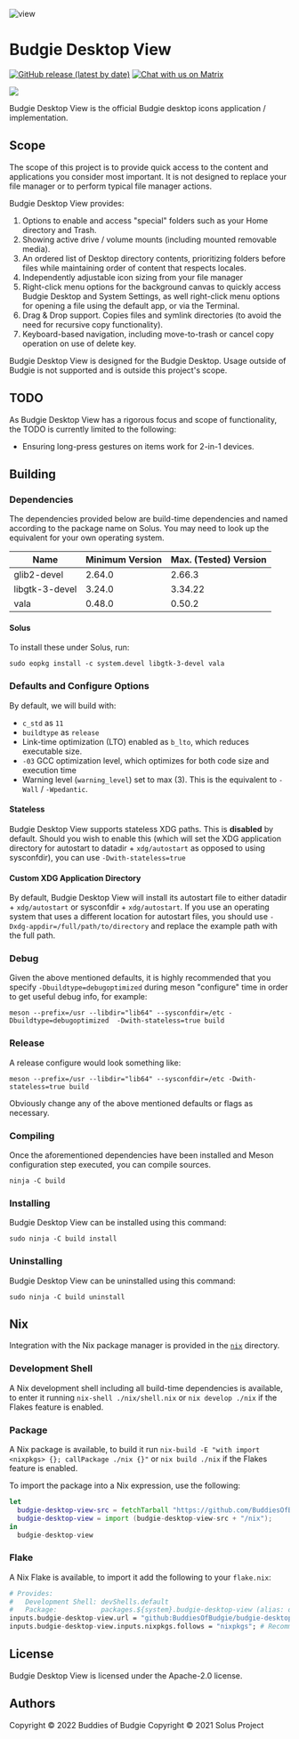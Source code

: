 ![view](https://github.com/BuddiesOfBudgie/budgie-desktop-view/raw/master/.github/screenshots/budgie-desktop-settings-with-view.jpg)

# Budgie Desktop View

[![GitHub release (latest by date)](https://img.shields.io/github/v/release/BuddiesOfBudgie/budgie-desktop-view)](https://github.com/BuddiesOfBudgie/budgie-desktop-view/releases)
[![Chat with us on Matrix](https://img.shields.io/badge/chat-on%20Matrix-%230098D4)](https://matrix.to/#/#buddies-of-budgie:matrix.org)

[![](https://opencollective.com/buddies-of-budgie/tiers/backer.svg?avatarHeight=96)](https://opencollective.com/buddies-of-budgie)

Budgie Desktop View is the official Budgie desktop icons application / implementation.

## Scope

The scope of this project is to provide quick access to the content and applications you consider most important. It is not designed to replace your file manager or to perform typical file manager actions.

Budgie Desktop View provides:

1. Options to enable and access "special" folders such as your Home directory and Trash.
2. Showing active drive / volume mounts (including mounted removable media).
3. An ordered list of Desktop directory contents, prioritizing folders before files while maintaining order of content that respects locales.
4. Independently adjustable icon sizing from your file manager
5. Right-click menu options for the background canvas to quickly access Budgie Desktop and System Settings, as well right-click menu options for opening a file using the default app, or via the Terminal.
6. Drag & Drop support. Copies files and symlink directories (to avoid the need for recursive copy functionality).
7. Keyboard-based navigation, including move-to-trash or cancel copy operation on use of delete key.

Budgie Desktop View is designed for the Budgie Desktop. Usage outside of Budgie is not supported and is outside this project's scope.

## TODO

As Budgie Desktop View has a rigorous focus and scope of functionality, the TODO is currently limited to the following:

- Ensuring long-press gestures on items work for 2-in-1 devices.

## Building

### Dependencies

The dependencies provided below are build-time dependencies and named according to the package name on Solus. You may need to look up the equivalent for your own operating system.

Name | Minimum Version | Max. (Tested) Version
---- | ---- | ----
glib2-devel | 2.64.0 | 2.66.3
libgtk-3-devel | 3.24.0 | 3.34.22
vala | 0.48.0 | 0.50.2

#### Solus

To install these under Solus, run:

```
sudo eopkg install -c system.devel libgtk-3-devel vala
```

### Defaults and Configure Options

By default, we will build with:

- `c_std` as `11`
- `buildtype` as `release`
- Link-time optimization (LTO) enabled as `b_lto`, which reduces executable size.
- `-03` GCC optimization level, which optimizes for both code size and execution time
- Warning level (`warning_level`) set to max (3). This is the equivalent to `-Wall` / `-Wpedantic`.

#### Stateless

Budgie Desktop View supports stateless XDG paths. This is **disabled** by default. Should you wish to enable this (which will set the XDG application directory for autostart to datadir + `xdg/autostart` as opposed to using sysconfdir), you can use `-Dwith-stateless=true`

#### Custom XDG Application Directory

By default, Budgie Desktop View will install its autostart file to either datadir + `xdg/autostart` or sysconfdir + `xdg/autostart`. If you use an operating system that uses a different location for autostart files, you should use `-Dxdg-appdir=/full/path/to/directory` and replace the example path with the full path.

### Debug

Given the above mentioned defaults, it is highly recommended that you specify `-Dbuildtype=debugoptimized` during meson "configure" time in order to get useful debug info, for example:

```
meson --prefix=/usr --libdir="lib64" --sysconfdir=/etc -Dbuildtype=debugoptimized  -Dwith-stateless=true build
```

### Release

A release configure would look something like:

```
meson --prefix=/usr --libdir="lib64" --sysconfdir=/etc -Dwith-stateless=true build
```

Obviously change any of the above mentioned defaults or flags as necessary.

### Compiling

Once the aforementioned dependencies have been installed and Meson configuration step executed, you can compile sources.

```
ninja -C build
```

### Installing

Budgie Desktop View can be installed using this command:

```
sudo ninja -C build install
```

### Uninstalling

Budgie Desktop View can be uninstalled using this command:

```
sudo ninja -C build uninstall
```

## Nix

Integration with the Nix package manager is provided in the [`nix`](./nix) directory.

### Development Shell

A Nix development shell including all build-time dependencies is available, to enter it running `nix-shell ./nix/shell.nix` or `nix develop ./nix` if the Flakes feature is enabled.

### Package

A Nix package is available, to build it run `nix-build -E "with import <nixpkgs> {}; callPackage ./nix {}"` or `nix build ./nix` if the Flakes feature is enabled.

To import the package into a Nix expression, use the following:

```nix
let
  budgie-desktop-view-src = fetchTarball "https://github.com/BuddiesOfBudgie/budgie-desktop-view/archive/master.tar.gz";
  budgie-desktop-view = import (budgie-desktop-view-src + "/nix");
in
  budgie-desktop-view
```

### Flake

A Nix Flake is available, to import it add the following to your `flake.nix`:

```nix
# Provides:
#   Development Shell: devShells.default
#   Package:           packages.${system}.budgie-desktop-view (alias: default)
inputs.budgie-desktop-view.url = "github:BuddiesOfBudgie/budgie-desktop-view";
inputs.budgie-desktop-view.inputs.nixpkgs.follows = "nixpkgs"; # Recommended.
```

## License

Budgie Desktop View is licensed under the Apache-2.0 license.

## Authors

Copyright © 2022 Buddies of Budgie
Copyright © 2021 Solus Project
